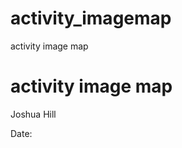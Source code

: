 # activity_imagemap
<doctype html>
<html lang=en>
<head>
  <meta charset="utf-8">
  <meta Name="Viewport" content="width=device, initial-scale=1.0"
    <title>activity image map</title>

</head>
<body>
  <h1>activity image map</h1>
  <p>Joshua Hill</p>
  <p>Date:</p>
</body>
